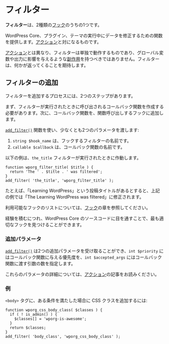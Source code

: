 <!--
# Filters
-->

# フィルター

<!--
**Filters** are one of the two types of [Hooks](https://developer.wordpress.org/plugins/hooks/).
-->

**フィルター**は、2種類の[フック](https://developer.wordpress.org/plugins/hooks/)のうちの1つです。

<!--
They provide a way for functions to modify data during the execution of WordPress Core, plugins, and themes. They are the counterpart to [Actions](https://developer.wordpress.org/plugins/hooks/actions/).
-->

WordPress Core、プラグイン、テーマの実行中にデータを修正するための関数を提供します。[アクション](https://developer.wordpress.org/plugins/hooks/actions/)と対になるものです。

<!--
Unlike [Actions](https://developer.wordpress.org/plugins/hooks/actions/), filters are meant to work in an isolated manner, and should never have [side effects](https://en.wikipedia.org/wiki/Side_effect_(computer_science)) such as affecting global variables and output. Filters expect to have something returned back to them.
-->

[アクション](https://developer.wordpress.org/plugins/hooks/actions/)とは異なり、フィルターは単独で動作するものであり、グローバル変数や出力に影響を与えるような[副作用](https://en.wikipedia.org/wiki/Side_effect_(computer_science))を持つべきではありません。フィルターは、何かが返ってくることを期待します。

<!--
## Add Filter
-->

## フィルターの追加

<!--
The process of adding a filter includes two steps.
-->

フィルターを追加するプロセスには、2つのステップがあります。

<!--
First, you need to create a Callback function which will be called when the filter is run. Second, you need to add your Callback function to a hook which will perform the calling of the function.
-->

まず、フィルターが実行されたときに呼び出されるコールバック関数を作成する必要があります。次に、コールバック関数を、関数呼び出しするフックに追加します。

<!--
You will use the [`add_filter()`](https://developer.wordpress.org/reference/functions/add_filter/) function, passing at least two parameters:
-->

[`add_filter()`](https://developer.wordpress.org/reference/functions/add_filter/) 関数を使い、少なくとも2つのパラメータを渡します:

<!--
1. `string $hook_name` which is the name of the filter you’re hooking to, and
2. `callable $callback` the name of your callback function.
-->

1. `string $hook_name` は、フックするフィルターの名前です。
2. `callable $callback` は、コールバック関数の名前です。

<!--
The example below will run when the `the_title` filter is executed.
-->

以下の例は、`the_title` フィルターが実行されたときに作動します。

```
function wporg_filter_title( $title ) {
  return 'The ' . $title . ' was filtered';
}
add_filter( 'the_title', 'wporg_filter_title' );
```

<!--
Lets say we have a post title, "Learning WordPress", the above example will modify it to be "The Learning WordPress was filtered".
-->

たとえば、「Learning WordPress」という投稿タイトルがあるとすると、上記の例では「The Learning WordPress was filtered」に修正されます。

<!--
You can refer to the [Hooks](https://developer.wordpress.org/plugins/hooks/) chapter for a list of available hooks.
-->

利用可能なフックのリストについては、[フック](https://developer.wordpress.org/plugins/hooks/)の章を参照してください。

<!--
As you gain more experience, looking through WordPress Core source code will allow you to find the most appropriate hook.
-->

経験を積むにつれ、WordPress Core のソースコードに目を通すことで、最も適切なフックを見つけることができます。

<!--
### Additional Parameters
-->

### 追加パラメータ

<!--
[`add_filter()`](https://developer.wordpress.org/reference/functions/add_filter/) can accept two additional parameters, `int $priority` for the priority given to the callback function, and `int $accepted_args` for the number of arguments that will be passed to the callback function.
-->

[`add_filter()`](https://developer.wordpress.org/reference/functions/add_filter/) は2つの追加パラメータを受け取ることができ、`int $priority` にはコールバック関数に与える優先度を、`int $accepted_args` にはコールバック関数に渡す引数の数を指定します。

<!--
For detailed explanation of these parameters please read the article on [Actions](https://developer.wordpress.org/plugins/hooks/actions/).
-->

これらのパラメータの詳細については、[アクション](https://developer.wordpress.org/plugins/hooks/actions/)の記事をお読みください。

<!--
### Example
-->

### 例

<!--
To add a CSS class to the `<body>` tag when a certain condition is met:
-->

`<body>` タグに、ある条件を満たした場合に CSS クラスを追加するには:

```
function wporg_css_body_class( $classes ) {
  if ( ! is_admin() ) {
    $classes[] = 'wporg-is-awesome';
  }
  return $classes;
}
add_filter( 'body_class', 'wporg_css_body_class' );
```
